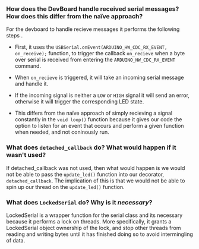 ### How does the DevBoard handle received serial messages? How does this differ from the naïve approach?

For the devboard to handle recieve messages it performs the following steps .

- First, it uses the `USBSerial.onEvent(ARDUINO_HW_CDC_RX_EVENT, on_receive);` function, to trigger the callback `on_recieve` when a byte over serial is received from entering the `ARDUINO_HW_CDC_RX_EVENT` command. 
  
- When `on_recieve` is triggered, it will take an incoming serial message and handle it. 

- If the incoming signal is neither a `LOW` or `HIGH`  signal it will send an error, otherwise it will trigger the corresponding LED state. 

- This differs from the naïve approach of simply recieving a signal constantly in the `void loop()` function because it gives our code the option to listen for an event that occurs and perform a given function when needed, and not coninously run.

### What does `detached_callback` do? What would happen if it wasn't used? 

If detached_callback was not used, then what would happen is we would not be able to pass the `update_led()` function into our decorator, `detached_callback`. The implication of this is that we would not be able to spin up our thread on the `update_led()` function.

### What does `LockedSerial` do? Why is it _necessary_?
LockedSerial is a wrapper function for the serial class and its necessary because it performs a lock on threads. More specifically, it grants a LockedSerial object ownership of the lock, and stop other threads from reading and writing bytes until it has finished doing so to avoid intermingling of data.